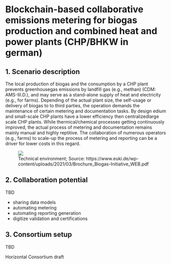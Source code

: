 # Blockchain-based collaborative emissions metering for biogas production and combined heat and power plants (CHP/BHKW in german)





## 1. Scenario description
The local production of biogas and the consumption by a CHP plant prevents greenhousegas emissions by landfill gas (e.g., methan) (CDM: AMS-III.D.), and may serve as a stand-alone supply of heat and electricity (e.g., for farms). Depending of the actual plant size, the self-usage or delivery of biogas to to third parties, the operation demands the maintenance of certain metering and documentation tasks. By design edium and small-scale CHP plants have a lower efficiency then centralizedlarge scale CHP plants. While thermical/chemical processes getting continuously improved, the actual process of metering and documentation remains mainly manual and highly reptitive. The collaboration of numerous operators (e.g., farms) to scale-up the process of metering and reporting can be a driver for lower costs in this regard.

<figure>
 <img src="../../../pictures/environment-biogas-chp.svg"/> 
 <figcaption>Technical environment; Source: https://www.euki.de/wp-content/uploads/2021/03/Brochure_Biogas-Initiative_WEB.pdf</figcaption>
 </figure>


## 2. Collaboration potential

TBD

- sharing data models
- automating metering
- automating reporting generation
- digitize validation and certifications


## 3. Consortium setup

TBD

Horizontal Consortium draft